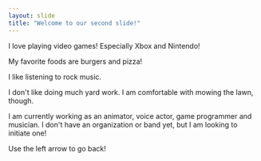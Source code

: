 ```yaml
---
layout: slide
title: "Welcome to our second slide!"
---
```

I love playing video games! Especially Xbox and Nintendo!

My favorite foods are burgers and pizza!

I like listening to rock music.

I don't like doing much yard work. I am comfortable with mowing the lawn, though.

I am currently working as an animator, voice actor, game programmer and musician. I don't have an organization or band yet, but I am looking to initiate one!

Use the left arrow to go back!
